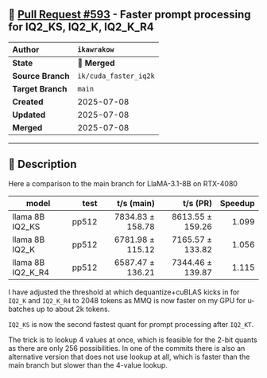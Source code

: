 ## 🔀 [Pull Request #593](https://github.com/ikawrakow/ik_llama.cpp/pull/593) - Faster prompt processing for IQ2_KS, IQ2_K, IQ2_K_R4

| **Author** | `ikawrakow` |
| :--- | :--- |
| **State** | 🔀 **Merged** |
| **Source Branch** | `ik/cuda_faster_iq2k` |
| **Target Branch** | `main` |
| **Created** | 2025-07-08 |
| **Updated** | 2025-07-08 |
| **Merged** | 2025-07-08 |

---

## 📄 Description

Here a comparison to the main branch for LlaMA-3.1-8B on RTX-4080

| model               |          test |    t/s (main)    |   t/s (PR)       |  Speedup |
| ------------------- | ------------: | ---------------: | ---------------: | -------: |
| llama 8B IQ2_KS     |         pp512 | 7834.83 ± 158.78 | 8613.55 ± 159.26 |  1.099   |   
| llama 8B IQ2_K      |         pp512 | 6781.98 ± 115.12 | 7165.57 ± 133.82 |  1.056   |   
| llama 8B IQ2_K_R4   |         pp512 | 6587.47 ± 136.21 | 7344.46 ± 139.87 |  1.115   |   

I have adjusted the threshold at which dequantize+cuBLAS kicks in for `IQ2_K` and `IQ2_K_R4` to 2048 tokens as MMQ is now faster on my GPU for u-batches up to about 2k tokens.

`IQ2_KS` is now the second fastest quant for prompt processing after `IQ2_KT`.

The trick is to lookup 4 values at once, which is feasible for the 2-bit quants as there are only 256 possibilities. In one of the commits there is also an alternative version that does not use lookup at all, which is faster than the main branch but slower than the 4-value lookup.